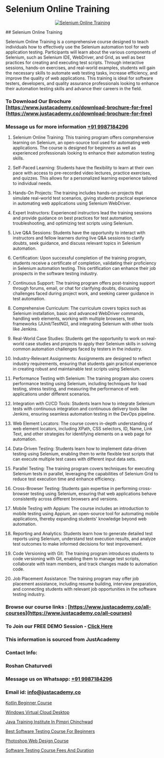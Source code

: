 # Selenium Online Training

<p align="center">
  <a href="https://justacademy.co/course-detail/selenium-training">
    <img src="https://justacademy.co/storage2/course_image/1676637863_course_image.webp" alt="Selenium Online Training">
  </a>
</p>
## Selenium Online Training

Selenium Online Training is a comprehensive course designed to teach individuals how to effectively use the Selenium automation tool for web application testing. Participants will learn about the various components of Selenium, such as Selenium IDE, WebDriver, and Grid, as well as best practices for creating and executing test scripts. Through interactive sessions, hands-on exercises, and real-world examples, students will gain the necessary skills to automate web testing tasks, increase efficiency, and improve the quality of web applications. This training is ideal for software testers, developers, and quality assurance professionals looking to enhance their automation testing skills and advance their careers in the field.
### To Download Our Brochure [https://www.justacademy.co/download-brochure-for-free](https://www.justacademy.co/download-brochure-for-free)
### Message us for more information [+91 9987184296](https://api.whatsapp.com/send?phone=919987184296)
1) Selenium Online Training:
   This training program offers comprehensive learning on Selenium, an open-source tool used for automating web applications. The course is designed for beginners as well as experienced professionals looking to enhance their automation testing skills.

2) Self-Paced Learning:
   Students have the flexibility to learn at their own pace with access to pre-recorded video lectures, practice exercises, and quizzes. This allows for a personalized learning experience tailored to individual needs.

3) Hands-On Projects:
   The training includes hands-on projects that simulate real-world test scenarios, giving students practical experience in automating web applications using Selenium WebDriver.

4) Expert Instructors:
   Experienced instructors lead the training sessions and provide guidance on best practices for test automation, troubleshooting, and optimizing test scripts using Selenium.

5) Live Q&A Sessions:
   Students have the opportunity to interact with instructors and fellow learners during live Q&A sessions to clarify doubts, seek guidance, and discuss relevant topics in Selenium automation.

6) Certification:
   Upon successful completion of the training program, students receive a certificate of completion, validating their proficiency in Selenium automation testing. This certification can enhance their job prospects in the software testing industry.

7) Continuous Support:
   The training program offers post-training support through forums, email, or chat for clarifying doubts, discussing challenges faced during project work, and seeking career guidance in test automation.

8) Comprehensive Curriculum:
   The curriculum covers topics such as Selenium installation, basic and advanced WebDriver commands, handling web elements, working with multiple browsers, test frameworks (JUnit/TestNG), and integrating Selenium with other tools like Jenkins.

9) Real-World Case Studies:
   Students get the opportunity to work on real-world case studies and projects to apply their Selenium skills in solving common automation challenges faced by testers in the industry.

10) Industry-Relevant Assignments:
    Assignments are designed to reflect industry requirements, ensuring that students gain practical experience in creating robust and maintainable test scripts using Selenium.

11) Performance Testing with Selenium:
    The training program also covers performance testing using Selenium, including techniques for load testing, stress testing, and measuring the performance of web applications under different scenarios.

12) Integration with CI/CD Tools:
    Students learn how to integrate Selenium tests with continuous integration and continuous delivery tools like Jenkins, ensuring seamless automation testing in the DevOps pipeline.

13) Web Element Locators:
    The course covers in-depth understanding of web element locators, including XPath, CSS selectors, ID, Name, Link Text, and other strategies for identifying elements on a web page for automation.

14) Data-Driven Testing:
    Students learn how to implement data-driven testing using Selenium, enabling them to write flexible test scripts that can execute multiple test cases with different input data sets.

15) Parallel Testing:
    The training program covers techniques for executing Selenium tests in parallel, leveraging the capabilities of Selenium Grid to reduce test execution time and enhance efficiency.

16) Cross-Browser Testing:
    Students gain expertise in performing cross-browser testing using Selenium, ensuring that web applications behave consistently across different browsers and versions.

17) Mobile Testing with Appium:
    The course includes an introduction to mobile testing using Appium, an open-source tool for automating mobile applications, thereby expanding students' knowledge beyond web automation.

18) Reporting and Analytics:
    Students learn how to generate detailed test reports using Selenium, understand test execution results, and analyze test outcomes to make informed decisions for test improvement.

19) Code Versioning with Git:
    The training program introduces students to code versioning with Git, enabling them to manage test scripts, collaborate with team members, and track changes made to automation code.

20) Job Placement Assistance:
    The training program may offer job placement assistance, including resume building, interview preparation, and connecting students with relevant job opportunities in the software testing industry.

### Browse our course links : [https://www.justacademy.co/all-courses](https://www.justacademy.co/all-courses) 
### To Join our FREE DEMO Session - [Click Here](https://www.justacademy.co/register-for-course-demo)


### This information is sourced from JustAcademy
### Contact Info:
### Roshan Chaturvedi
### Message us on Whatsapp: [+91 9987184296](https://api.whatsapp.com/send?phone=919987184296)
### Email id: [info@justacademy.co](mailto:info@justacademy.co)
                
[Kotlin Beginner Course](https://www.linkedin.com/pulse/kotlin-beginner-course-justacademy-delhi-5m47f/)

[Windows Virtual Cloud Desktop](https://www.linkedin.com/pulse/windows-virtual-cloud-desktop-justacademy-chandigarh-i9jze?trackingId=3bajFflpsbdBWeEcrum8nA%3D%3D&lipi=urn%3Ali%3Apage%3Ad_flagship3_company_admin%3B6y121Lb6Rd%2BUFuxjX43O5A%3D%3D)

[Java Training Institute In Pimpri Chinchwad](https://medium.com/@ranepooja/java-training-institute-in-pimpri-chinchwad-d3daa89348ff)

[Best Software Testing Course For Beginners](https://medium.com/@surajvaishnav5015/best-software-testing-course-for-beginners-9de647f5f8cb)

[Photoshop Web Design Course](https://justacademyin.github.io/justacademy/photoshop-web-design-course)

[Software Testing Course Fees And Duration](https://justacademyin.github.io/justacademy/software-testing-course-fees-and-duration)

